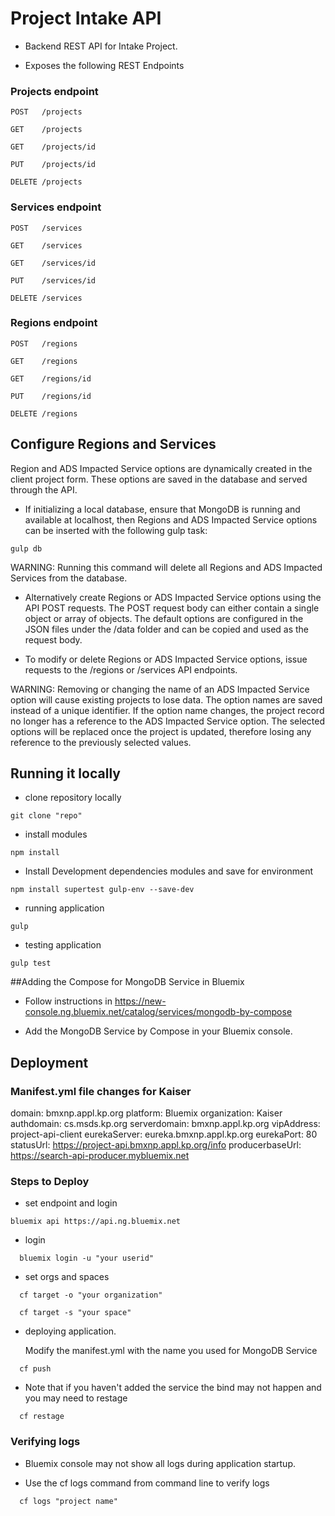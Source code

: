 

# Project Intake API

* Backend REST API for Intake Project.

* Exposes the following REST Endpoints 

### Projects endpoint

```
POST   /projects
```
```
GET    /projects 
```
```
GET    /projects/id
```
```
PUT    /projects/id
```
```
DELETE /projects
```

### Services endpoint

```
POST   /services
```
```
GET    /services 
```
```
GET    /services/id
```
```
PUT    /services/id
```
```
DELETE /services
```

### Regions endpoint

```
POST   /regions
```
```
GET    /regions 
```
```
GET    /regions/id
```
```
PUT    /regions/id
```
```
DELETE /regions
```

## Configure Regions and Services

Region and ADS Impacted Service options are dynamically created in the client project form. These options are saved in
the database and served through the API.

* If initializing a local database, ensure that MongoDB is running and available at localhost, then Regions and ADS
Impacted Service options can be inserted with the following gulp task:

```
gulp db
```

WARNING: Running this command will delete all Regions and ADS Impacted Services from the database.

* Alternatively create Regions or ADS Impacted Service options using the API POST requests. The POST request body can either
contain a single object or array of objects. The default options are configured in the JSON files under the /data folder
and can be copied and used as the request body.

* To modify or delete Regions or ADS Impacted Service options, issue requests to the /regions or /services API endpoints.

WARNING: Removing or changing the name of an ADS Impacted Service option will cause existing projects to lose data.
The option names are saved instead of a unique identifier. If the option name changes, the project record no longer has a
reference to the ADS Impacted Service option. The selected options will be replaced once the project is updated, therefore
losing any reference to the previously selected values.

## Running it locally 

* clone repository locally 

```
git clone "repo"
```

* install modules

```
npm install 
```

* Install Development dependencies modules and save for environment 

```
npm install supertest gulp-env --save-dev
```

* running application

```
gulp
```

* testing application

```
gulp test 
```
  
##Adding the Compose for MongoDB Service in Bluemix

* Follow instructions in https://new-console.ng.bluemix.net/catalog/services/mongodb-by-compose

* Add the MongoDB Service by Compose in your Bluemix console.

## Deployment

### Manifest.yml file changes for Kaiser 
  domain: bmxnp.appl.kp.org
  platform: Bluemix
  organization: Kaiser
  authdomain: cs.msds.kp.org
  serverdomain: bmxnp.appl.kp.org
  vipAddress: project-api-client
  eurekaServer: eureka.bmxnp.appl.kp.org
  eurekaPort: 80
  statusUrl: https://project-api.bmxnp.appl.kp.org/info
  producerbaseUrl: https://search-api-producer.mybluemix.net


### Steps to Deploy 

* set endpoint and login

```
bluemix api https://api.ng.bluemix.net
```

* login

```
  bluemix login -u "your userid"
```

* set orgs and spaces

```
  cf target -o "your organization"

  cf target -s "your space"
```

* deploying application.

  Modify the manifest.yml with the name you used for MongoDB Service

```
  cf push
```
* Note that if you haven't added the service the bind may not happen and you may need to restage

```
  cf restage
```


###  Verifying logs 

* Bluemix console may not show all logs during application startup. 

* Use the cf logs command from command line to verify logs 

```
  cf logs "project name" 
```
